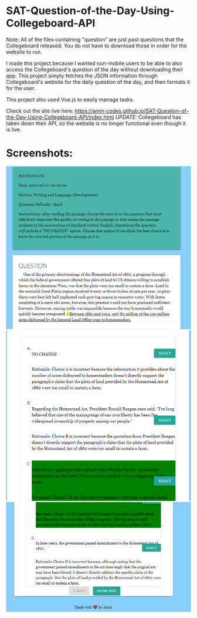 # SAT-Question-of-the-Day-Using-Collegeboard-API
Note: All of the files containing "question" are just past questions that the Collegeboard released. You do not have to download those in order for the website to run.

I made this project because I wanted non-mobile users to be able to also access the Collegeboard's question of the day without downloading their app. This project simply fetches the JSON information through Collegeboard's website for the daily question of the day, and then formats it for the user.

This project also used Vue.js to easily manage tasks.

Check out the site live here: https://amin-codes.github.io/SAT-Question-of-the-Day-Using-Collegeboard-API/index.html
*UPDATE:* Collegeboard has taken down their API, so the website is no longer functional even though it is live.

# Screenshots:

![Screenshot 1](screenshots/demo_1.PNG)
![Screenshot 2](screenshots/demo_2.PNG)
![Screenshot 3](screenshots/demo_3.PNG)

